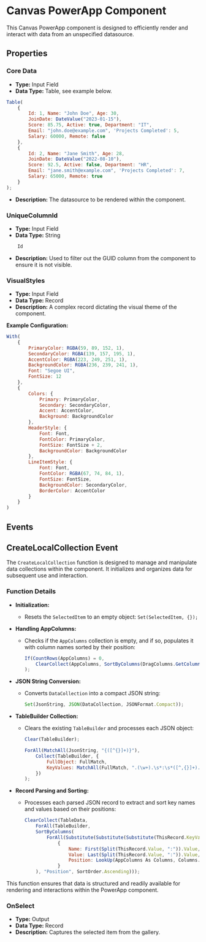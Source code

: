 # Canvas PowerApp Component

This Canvas PowerApp component is designed to efficiently render and interact with data from an unspecified datasource. 

## Properties

### Core Data
- **Type:** Input Field
- **Data Type:** Table, see example below.
```javascript
Table(
    { 
        Id: 1, Name: "John Doe", Age: 30,
        JoinDate: DateValue("2023-01-15"),
        Score: 85.75, Active: true, Department: "IT",
        Email: "john.doe@example.com", 'Projects Completed': 5,
        Salary: 60000, Remote: false
    },
    { 
        Id: 2, Name: "Jane Smith", Age: 28,
        JoinDate: DateValue("2022-08-10"),
        Score: 92.5, Active: false, Department: "HR",
        Email: "jane.smith@example.com", 'Projects Completed': 7,
        Salary: 65000, Remote: true
    }
);
```
- **Description:** The datasource to be rendered within the component.

### UniqueColumnId
- **Type:** Input Field
- **Data Type:** String
```javascript
    Id
```
- **Description:** Used to filter out the GUID column from the component to ensure it is not visible.

### VisualStyles
- **Type:** Input Field
- **Data Type:** Record
- **Description:** A complex record dictating the visual theme of the component.  

**Example Configuration:**
```javascript
With(
    {
        PrimaryColor: RGBA(59, 89, 152, 1),
        SecondaryColor: RGBA(139, 157, 195, 1),
        AccentColor: RGBA(223, 249, 251, 1),
        BackgroundColor: RGBA(236, 239, 241, 1),
        Font: "Segoe UI",
        FontSize: 12
    },
    {
        Colors: {
            Primary: PrimaryColor,
            Secondary: SecondaryColor,
            Accent: AccentColor,
            Background: BackgroundColor
        },
        HeaderStyle: {
            Font: Font,
            FontColor: PrimaryColor,
            FontSize: FontSize + 2,
            BackgroundColor: BackgroundColor
        },
        LineItemStyle: {
            Font: Font,
            FontColor: RGBA(67, 74, 84, 1),
            FontSize: FontSize,
            BackgroundColor: SecondaryColor,
            BorderColor: AccentColor
        }
    }
)
```
## Events

## CreateLocalCollection Event

The `CreateLocalCollection` function is designed to manage and manipulate data collections within the component. It initializes and organizes data for subsequent use and interaction.

### Function Details

- **Initialization:**
  - Resets the `SelectedItem` to an empty object: `Set(SelectedItem, {});`

- **Handling AppColumns:**
  - Checks if the `AppColumns` collection is empty, and if so, populates it with column names sorted by their position: 
    ```javascript
    If(CountRows(AppColumns) = 0,
        ClearCollect(AppColumns, SortByColumns(DragColumns.GetColumnNames(), "Position", SortOrder.Ascending))
    );
    ```

- **JSON String Conversion:**
  - Converts `DataCollection` into a compact JSON string:
    ```javascript
    Set(JsonString, JSON(DataCollection, JSONFormat.Compact)); 
    ```

- **TableBuilder Collection:**
  - Clears the existing `TableBuilder` and processes each JSON object:
    ```javascript
    Clear(TableBuilder);

    ForAll(MatchAll(JsonString, "{([^{}]+)}"),
        Collect(TableBuilder, {
            FullObject: FullMatch,
            KeyValues: MatchAll(FullMatch, ".(\w+).\s*:\s*([^,{}]+).")
        })
    );
    ```

- **Record Parsing and Sorting:**
  - Processes each parsed JSON record to extract and sort key names and values based on their positions:
    ```javascript
    ClearCollect(TableData,
        ForAll(TableBuilder,
        SortByColumns(
            ForAll(Substitute(Substitute(Substitute(ThisRecord.KeyValues.FullMatch, "}", ""), ",", ""), Char(34), ""), 
                {
                    Name: First(Split(ThisRecord.Value, ":")).Value,
                    Value: Last(Split(ThisRecord.Value, ":")).Value, 
                    Position: LookUp(AppColumns As Columns, Columns.Value = First(Split(ThisRecord.Value, ":")).Value).Position
                }
        ), "Position", SortOrder.Ascending)));
    ```

This function ensures that data is structured and readily available for rendering and interactions within the PowerApp component.



### OnSelect
- **Type:** Output
- **Data Type:** Record
- **Description:** Captures the selected item from the gallery.
